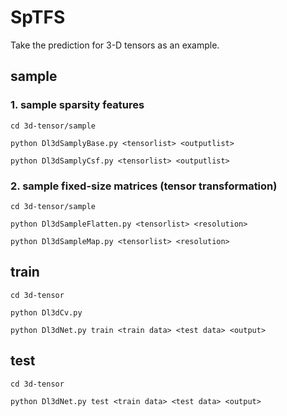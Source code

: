 # SpTFS

Take the prediction for 3-D tensors as an example.

## sample

### 1. sample sparsity features

    cd 3d-tensor/sample

    python Dl3dSamplyBase.py <tensorlist> <outputlist>

    python Dl3dSamplyCsf.py <tensorlist> <outputlist>

### 2. sample fixed-size matrices (tensor transformation)

    cd 3d-tensor/sample
    
    python Dl3dSampleFlatten.py <tensorlist> <resolution>

    python Dl3dSampleMap.py <tensorlist> <resolution>

## train

    cd 3d-tensor

    python Dl3dCv.py

    python Dl3dNet.py train <train data> <test data> <output>

## test

    cd 3d-tensor

    python Dl3dNet.py test <train data> <test data> <output>
